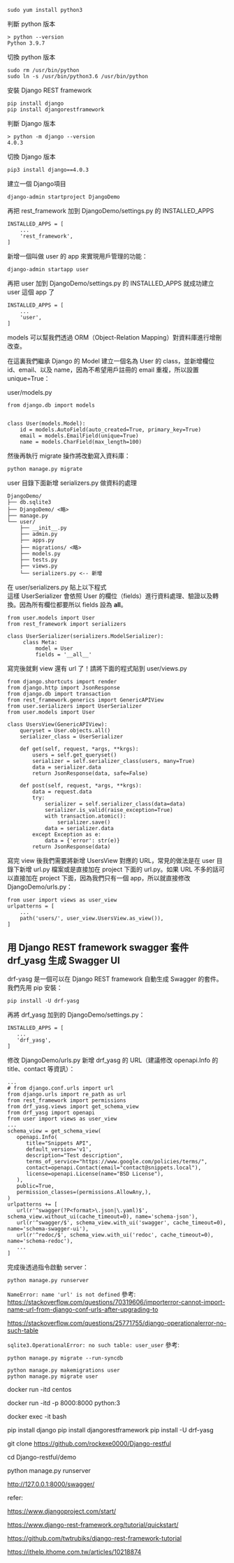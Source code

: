 



```
sudo yum install python3
```

判斷 python 版本
```
> python --version          
Python 3.9.7
```

切換 python 版本
```
sudo rm /usr/bin/python
sudo ln -s /usr/bin/python3.6 /usr/bin/python
```

安裝 Django REST framework
```
pip install django
pip install djangorestframework
```

判斷 Django 版本
```
> python -m django --version
4.0.3
```

切換 Django 版本
```
pip3 install django==4.0.3
```


建立一個 Django項目
```
django-admin startproject DjangoDemo
```


再把 rest_framework 加到 DjangoDemo/settings.py 的 INSTALLED_APPS
```
INSTALLED_APPS = [
    ...
    'rest_framework',
]
```

新增一個叫做 user 的 app 來實現用戶管理的功能：
```
django-admin startapp user
```



再把 user 加到 DjangoDemo/settings.py 的 INSTALLED_APPS 就成功建立 user 這個 app 了
```
INSTALLED_APPS = [
    ...
    'user',
]
```



models 可以幫我們透過 ORM（Object-Relation Mapping）對資料庫進行增刪改查。

在這裏我們繼承 Django 的 Model 建立一個名為 User 的 class，並新增欄位 id、email、以及 name，因為不希望用戶註冊的 email 重複，所以設置 unique=True：

user/models.py
```
from django.db import models


class User(models.Model):
    id = models.AutoField(auto_created=True, primary_key=True)
    email = models.EmailField(unique=True)
    name = models.CharField(max_length=100)
```



然後再執行 migrate 操作將改動寫入資料庫：

```
python manage.py migrate
```


user 目錄下面新增 serializers.py 做資料的處理
```
DjangoDemo/
├── db.sqlite3
├── DjangoDemo/ <略>
├── manage.py
└── user/
    ├── __init__.py
    ├── admin.py
    ├── apps.py
    ├── migrations/ <略>
    ├── models.py
    ├── tests.py
    ├── views.py
    └── serializers.py <-- 新增
```



在 user/serializers.py 貼上以下程式<br>
這樣 UserSerializer 會依照 User 的欄位（fields）進行資料處理、驗證以及轉換。因為所有欄位都要所以 fields 設為 __all__。
```
from user.models import User
from rest_framework import serializers

class UserSerializer(serializers.ModelSerializer):
     class Meta:
         model = User
         fields = '__all__'
```


寫完後就剩 view 還有 url 了！請將下面的程式貼到 user/views.py
```
from django.shortcuts import render
from django.http import JsonResponse
from django.db import transaction
from rest_framework.generics import GenericAPIView
from user.serializers import UserSerializer 
from user.models import User

class UsersView(GenericAPIView):
    queryset = User.objects.all()
    serializer_class = UserSerializer

    def get(self, request, *args, **krgs):
        users = self.get_queryset()
        serializer = self.serializer_class(users, many=True)
        data = serializer.data
        return JsonResponse(data, safe=False)

    def post(self, request, *args, **krgs):
        data = request.data
        try:
            serializer = self.serializer_class(data=data)
            serializer.is_valid(raise_exception=True)
            with transaction.atomic():
                serializer.save()
            data = serializer.data
        except Exception as e:
            data = {'error': str(e)}
        return JsonResponse(data)
```


寫完 view 後我們需要將新增 UsersView 對應的 URL，常見的做法是在 user 目錄下新增 url.py 檔案或是直接加在 project 下面的 url.py。如果 URL 不多的話可以直接加在 project 下面，因為我們只有一個 app，所以就直接修改 DjangoDemo/urls.py：

```
from user import views as user_view
urlpatterns = [
    ...
    path('users/', user_view.UsersView.as_view()),
]
```


## 用 Django REST framework swagger 套件 drf_yasg 生成 Swagger UI
drf-yasg 是一個可以在 Django REST framework 自動生成 Swagger 的套件。我們先用 pip 安裝：
```
pip install -U drf-yasg
```

再將 drf_yasg 加到的 DjangoDemo/settings.py：
```
INSTALLED_APPS = [
   ...
   'drf_yasg',
]
```

修改 DjangoDemo/urls.py 新增 drf_yasg 的 URL（建議修改 openapi.Info 的 title、contact 等資訊）：

```
...
# from django.conf.urls import url
from django.urls import re_path as url
from rest_framework import permissions
from drf_yasg.views import get_schema_view
from drf_yasg import openapi
from user import views as user_view
...
schema_view = get_schema_view(
   openapi.Info(
      title="Snippets API",
      default_version='v1',
      description="Test description",
      terms_of_service="https://www.google.com/policies/terms/",
      contact=openapi.Contact(email="contact@snippets.local"),
      license=openapi.License(name="BSD License"),
   ),
   public=True,
   permission_classes=(permissions.AllowAny,),
)
urlpatterns += [
   url(r'^swagger(?P<format>\.json|\.yaml)$', schema_view.without_ui(cache_timeout=0), name='schema-json'),
   url(r'^swagger/$', schema_view.with_ui('swagger', cache_timeout=0), name='schema-swagger-ui'),
   url(r'^redoc/$', schema_view.with_ui('redoc', cache_timeout=0), name='schema-redoc'),
   ...
]
```


完成後透過指令啟動 server：
```
python manage.py runserver
```

`NameError: name 'url' is not defined` 參考:
<https://stackoverflow.com/questions/70319606/importerror-cannot-import-name-url-from-django-conf-urls-after-upgrading-to>



https://stackoverflow.com/questions/25771755/django-operationalerror-no-such-table

`sqlite3.OperationalError: no such table: user_user` 參考:
```
python manage.py migrate --run-syncdb

python manage.py makemigrations user
python manage.py migrate user
```



docker run -itd centos

docker run -itd -p 8000:8000 python:3

docker exec -it <CONTAINER ID> bash


pip install django
pip install djangorestframework
pip install -U drf-yasg

git clone https://github.com/rockexe0000/Django-restful

cd Django-restful/demo

python manage.py runserver




http://127.0.0.1:8000/swagger/





















































refer:

<https://www.djangoproject.com/start/>

<https://www.django-rest-framework.org/tutorial/quickstart/>

https://github.com/twtrubiks/django-rest-framework-tutorial

<https://ithelp.ithome.com.tw/articles/10218874>

